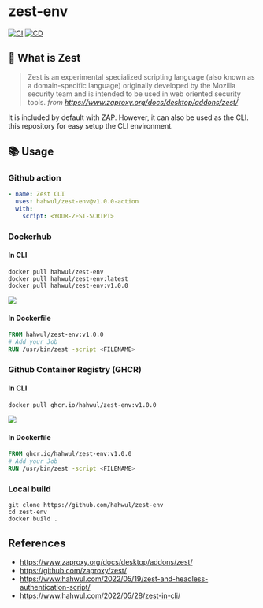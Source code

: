 # zest-env
[![CI](https://github.com/hahwul/zest-env/actions/workflows/docker.yml/badge.svg)](https://github.com/hahwul/zest-env/actions/workflows/docker.yml)
[![CD](https://github.com/hahwul/zest-env/actions/workflows/docker-publish.yml/badge.svg)](https://github.com/hahwul/zest-env/actions/workflows/docker-publish.yml)

## 🤔 What is Zest
> Zest is an experimental specialized scripting language (also known as a domain-specific language) originally developed by the Mozilla security team and is intended to be used in web oriented security tools.
*from https://www.zaproxy.org/docs/desktop/addons/zest/*

It is included by default with ZAP. However, it can also be used as the CLI. this repository for easy setup the CLI environment.

## 📚 Usage
### Github action
```yaml
- name: Zest CLI
  uses: hahwul/zest-env@v1.0.0-action
  with:
    script: <YOUR-ZEST-SCRIPT>
```

### Dockerhub
#### In CLI
```
docker pull hahwul/zest-env
docker pull hahwul/zest-env:latest
docker pull hahwul/zest-env:v1.0.0
```
![](https://user-images.githubusercontent.com/13212227/170864242-bebfa421-21cc-4f27-8077-230fdfe47202.png)

#### In Dockerfile
```dockerfile
FROM hahwul/zest-env:v1.0.0
# Add your Job
RUN /usr/bin/zest -script <FILENAME>
```

### Github Container Registry (GHCR)
#### In CLI
```
docker pull ghcr.io/hahwul/zest-env:v1.0.0
```
![](https://user-images.githubusercontent.com/13212227/170864338-f557b07c-9dc0-4500-84b4-13a86c5411da.png)

#### In Dockerfile
```dockerfile
FROM ghcr.io/hahwul/zest-env:v1.0.0
# Add your Job
RUN /usr/bin/zest -script <FILENAME>
```

### Local build
```
git clone https://github.com/hahwul/zest-env
cd zest-env
docker build .
```

## References
- https://www.zaproxy.org/docs/desktop/addons/zest/
- https://github.com/zaproxy/zest/
- https://www.hahwul.com/2022/05/19/zest-and-headless-authentication-script/
- https://www.hahwul.com/2022/05/28/zest-in-cli/
